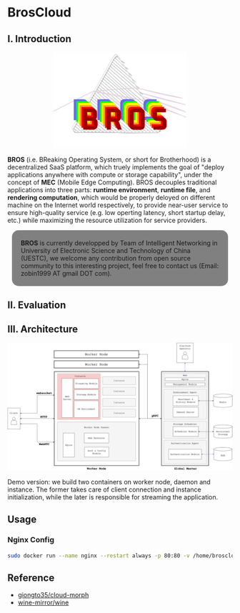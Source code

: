 # BrosCloud

## I. Introduction

<div align="center">
    <img src="./doc/pic/logo.png" width="300px" />
</div>

**BROS** (i.e. BReaking Operating System, or short for Brotherhood) is a decentralized SaaS platform, which truely implements the goal of "deploy applications anywhere with compute or storage capability", under the concept of **MEC** (Mobile Edge Computing). BROS decouples traditional applications into three parts: **runtime environment**, **runtime file**, and **rendering computation**, which would be properly deloyed on different machine on the Internet world respectively, to provide near-user service to ensure high-quality service (e.g. low operting latency, short startup delay, etc.) while maximizing the resource utilization for service providers.

<div style="background-color:grey; padding: 20px; border-radius: 15px; margin: 10px;">
<b>BROS</b> is currently developped by Team of Intelligent Networking in University of Electronic Science and Technology of China (UESTC), we welcome any contribution from open source community to this interesting project, feel free to contact us (Email: zobin1999 AT gmail DOT com).
</div>

## II. Evaluation

## III. Architecture
![BrosCloud Architecture](./doc/pic/arch.png)

Demo version: we build two containers on worker node, daemon and instance. The former takes care of client connection and instance initialization, while the later is responsible for streaming the application.

## Usage

### Nginx Config

```bash
sudo docker run --name nginx --restart always -p 80:80 -v /home/broscloud/Code/nginx/logs:/var/log/nginx -v /home/broscloud/Code/nginx/nginx.conf:/etc/nginx/nginx.conf -v /home/broscloud/Code/nginx/conf.d:/etc/nginx/conf.d -d nginx
```

## Reference
* [giongto35/cloud-morph](https://github.com/giongto35/cloud-morph)
* [wine-mirror/wine](https://github.com/wine-mirror/wine)